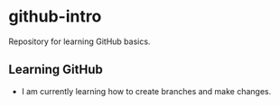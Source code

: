 # github-intro
Repository for learning GitHub basics.
## Learning GitHub
- I am currently learning how to create branches and make changes.
